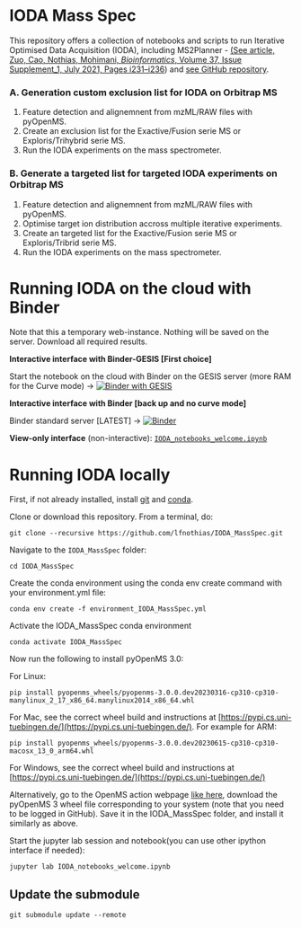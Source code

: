 # IODA Mass Spec

This repository offers a collection of notebooks and scripts to run Iterative Optimised Data Acquisition (IODA), including MS2Planner - [(See article, Zuo, Cao, Nothias, Mohimani, *Bioinformatics*, Volume 37, Issue Supplement_1, July 2021, Pages i231–i236](https://academic.oup.com/bioinformatics/article/37/Supplement_1/i231/6319686)) and  [see GitHub repository](https://github.com/mohimanilab/MS2Planner).

### A. Generation custom exclusion list for IODA on Orbitrap MS

1. Feature detection and alignemnent from mzML/RAW files with pyOpenMS.
2. Create an exclusion list for the Exactive/Fusion serie MS or Exploris/Trihybrid serie MS.
3. Run the IODA experiments on the mass spectrometer.



### B. Generate a targeted list for targeted IODA experiments on Orbitrap MS

1. Feature detection and alignemnent from mzML/RAW files with pyOpenMS.
2. Optimise target ion distribution accross multiple iterative experiments.
3. Create an targeted list for the Exactive/Fusion serie MS or Exploris/Tribrid serie MS.
4. Run the IODA experiments on the mass spectrometer.


# Running IODA on the cloud with Binder

Note that this a temporary web-instance. Nothing will be saved on the server. Download all required results.

**Interactive interface with Binder-GESIS [First choice]** 

Start the notebook on the cloud with Binder on the GESIS server (more RAM for the Curve mode) -> [![Binder with GESIS](https://mybinder.org/badge_logo.svg)](https://notebooks.gesis.org/binder/v2/gh/lfnothias/IODA_MassSpec/master?urlpath=lab/tree/IODA_notebooks_welcome.ipynb)

**Interactive interface with Binder [back up and no curve mode]**

Binder standard server [LATEST] -> [![Binder](https://mybinder.org/badge_logo.svg)](https://mybinder.org/v2/gh/lfnothias/IODA_MassSpec/master?urlpath=lab/tree/IODA_notebooks_welcome.ipynb)

**View-only interface** (non-interactive): [`IODA_notebooks_welcome.ipynb`](https://nbviewer.jupyter.org/github/lfnothias/IODA_MassSpec/blob/master/IODA_notebooks_welcome.ipynb)

# Running IODA locally

First, if not already installed, install [git](https://git-scm.com/downloads) and [conda](https://conda.io/projects/conda/en/latest/user-guide/install/index.html).

Clone or download this repository. From a terminal, do:

```
git clone --recursive https://github.com/lfnothias/IODA_MassSpec.git
```

Navigate to the `IODA_MassSpec` folder:

```
cd IODA_MassSpec
```
Create the conda environment using the conda env create command with your environment.yml file:

```
conda env create -f environment_IODA_MassSpec.yml
```
Activate the IODA_MassSpec conda environment 
```
conda activate IODA_MassSpec
```

Now run the following to install pyOpenMS 3.0:

For Linux:

```
pip install pyopenms_wheels/pyopenms-3.0.0.dev20230316-cp310-cp310-manylinux_2_17_x86_64.manylinux2014_x86_64.whl
```	


For Mac, see the correct wheel build and instructions at [https://pypi.cs.uni-tuebingen.de/](https://pypi.cs.uni-tuebingen.de/). For example for ARM:

```	
pip install pyopenms_wheels/pyopenms-3.0.0.dev20230615-cp310-cp310-macosx_13_0_arm64.whl
```	

For Windows, see the correct wheel build and instructions at [https://pypi.cs.uni-tuebingen.de/](https://pypi.cs.uni-tuebingen.de/)

Alternatively, go to the OpenMS action webpage [like here](https://github.com/OpenMS/OpenMS/actions/), download the pyOpenMS 3 wheel file corresponding to your system (note that you need to be logged in GitHub). Save it in the IODA_MassSpec folder, and install it similarly as above.


Start the jupyter lab session and notebook(you can use other ipython interface if needed):

```
jupyter lab IODA_notebooks_welcome.ipynb
```


## Update the submodule

```
git submodule update --remote
```
